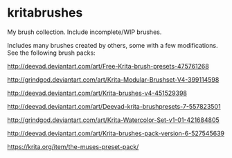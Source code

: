 # kritabrushes
My brush collection. Include incomplete/WIP brushes.


Includes many brushes created by others, some with a few modifications. See the following brush packs:

http://deevad.deviantart.com/art/Free-Krita-brush-presets-475761268

http://grindgod.deviantart.com/art/Krita-Modular-Brushset-V4-399114598

http://deevad.deviantart.com/art/Krita-brushes-v4-451529398

http://deevad.deviantart.com/art/Deevad-krita-brushpresets-7-557823501

http://grindgod.deviantart.com/art/Krita-Watercolor-Set-v1-01-421684805

http://deevad.deviantart.com/art/Krita-brushes-pack-version-6-527545639

https://krita.org/item/the-muses-preset-pack/
